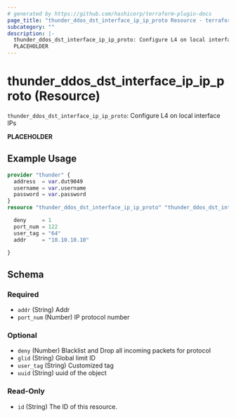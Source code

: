 ```yaml
---
# generated by https://github.com/hashicorp/terraform-plugin-docs
page_title: "thunder_ddos_dst_interface_ip_ip_proto Resource - terraform-provider-thunder"
subcategory: ""
description: |-
  thunder_ddos_dst_interface_ip_ip_proto: Configure L4 on local interface IPs
  PLACEHOLDER
---
```


# thunder_ddos_dst_interface_ip_ip_proto (Resource)

`thunder_ddos_dst_interface_ip_ip_proto`: Configure L4 on local interface IPs

__PLACEHOLDER__

## Example Usage

```terraform
provider "thunder" {
  address  = var.dut9049
  username = var.username
  password = var.password
}
resource "thunder_ddos_dst_interface_ip_ip_proto" "thunder_ddos_dst_interface_ip_ip_proto" {

  deny     = 1
  port_num = 122
  user_tag = "64"
  addr     = "10.10.10.10"

}
```

<!-- schema generated by tfplugindocs -->
## Schema

### Required

- `addr` (String) Addr
- `port_num` (Number) IP protocol number

### Optional

- `deny` (Number) Blacklist and Drop all incoming packets for protocol
- `glid` (String) Global limit ID
- `user_tag` (String) Customized tag
- `uuid` (String) uuid of the object

### Read-Only

- `id` (String) The ID of this resource.


